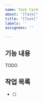 ```yaml
---
name: Task Card
about: "[Task]"
title: "[Task]"
labels: ''
assignees: ''

---
```


## 기능 내용
TODO

## 작업 목록
- [ ]
